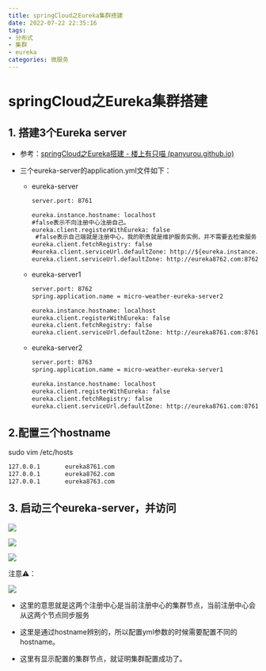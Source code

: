 ```yaml
---
title: springCloud之Eureka集群搭建
date: 2022-07-22 22:35:16
tags:
- 分布式
- 集群
- eureka
categories: 微服务
---
```


# springCloud之Eureka集群搭建

## 1. 搭建3个Eureka server

- 参考：[springCloud之Eureka搭建 - 楼上有只喵 (panyurou.github.io)](https://panyurou.github.io/2022/08/17/springCloud之Eureka搭建/)

- 三个eureka-server的application.yml文件如下：

  - eureka-server

    ```xml
    server.port: 8761
    
    eureka.instance.hostname: localhost
    #false表示不向注册中心注册自己。
    eureka.client.registerWithEureka: false
     #false表示自己端就是注册中心，我的职责就是维护服务实例，并不需要去检索服务
    eureka.client.fetchRegistry: false
    #eureka.client.serviceUrl.defaultZone: http://${eureka.instance.hostname}:${server.port}/eureka/
    eureka.client.serviceUrl.defaultZone: http://eureka8762.com:8762/eureka/,http://eureka8763.com:8763/eureka/
    ```

  - eureka-server1

    ```xml
    server.port: 8762
    spring.application.name = micro-weather-eureka-server2
    
    eureka.instance.hostname: localhost
    eureka.client.registerWithEureka: false
    eureka.client.fetchRegistry: false
    eureka.client.serviceUrl.defaultZone: http://eureka8761.com:8761/eureka/,http://eureka8763.com:8763/eureka/
    ```

  - eureka-server2

    ```xml
    server.port: 8763
    spring.application.name = micro-weather-eureka-server1
    
    eureka.instance.hostname: localhost
    eureka.client.registerWithEureka: false
    eureka.client.fetchRegistry: false
    eureka.client.serviceUrl.defaultZone: http://eureka8761.com:8761/eureka/,http://eureka8762.com:8762/eureka/
    ```



## 2.配置三个hostname

sudo vim /etc/hosts

```xml
127.0.0.1       eureka8761.com
127.0.0.1       eureka8762.com
127.0.0.1       eureka8763.com
```



## 3. 启动三个eureka-server，并访问

![](https://tva1.sinaimg.cn/large/e6c9d24ely1h5fas7jqlnj21vc0u0wjx.jpg)

![](https://tva1.sinaimg.cn/large/e6c9d24ely1h5fassbxfuj21uk0u00xx.jpg)

![](https://tva1.sinaimg.cn/large/e6c9d24ely1h5fat91b5gj21uu0u0wjo.jpg)

注意⚠️：

![](https://tva1.sinaimg.cn/large/e6c9d24ely1h5fauhebrjj228k09udgs.jpg)

- 这里的意思就是这两个注册中心是当前注册中心的集群节点，当前注册中心会从这两个节点同步服务

- 这里是通过hostname辨别的，所以配置yml参数的时候需要配置不同的hostname。
- 这里有显示配置的集群节点，就证明集群配置成功了。
